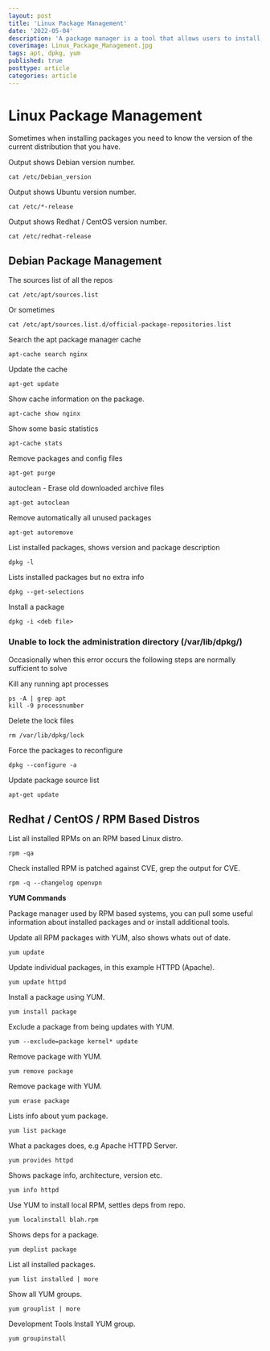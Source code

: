 ```yaml
---
layout: post
title: 'Linux Package Management'
date: '2022-05-04'
description: 'A package manager is a tool that allows users to install, remove, upgrade, configure and manage software packages on an operating system. The package manager can be a graphical application like a software centre or a command-line tool like apt-get or pacman. This article looks at installing packages on Linux using various package management systems.'
coverimage: Linux_Package_Management.jpg
tags: apt, dpkg, yum
published: true
posttype: article
categories: article
---
```

# Linux Package Management

Sometimes when installing packages you need to know the version of the current distribution that you have.

Output shows Debian version number.
```
cat /etc/Debian_version
```

Output shows Ubuntu version number.
```
cat /etc/*-release
```

Output shows Redhat / CentOS version number.
```
cat /etc/redhat-release
```

## Debian Package Management

The sources list of all the repos
```
cat /etc/apt/sources.list
```

Or sometimes
```
cat /etc/apt/sources.list.d/official-package-repositories.list
```

Search the apt package manager cache

```
apt-cache search nginx
```

Update the cache

```
apt-get update
```

Show cache information on the package.

```
apt-cache show nginx
```

Show some basic statistics

```
apt-cache stats
```

Remove packages and config files

```
apt-get purge
```

autoclean - Erase old downloaded archive files

```
apt-get autoclean
```

Remove automatically all unused packages

```
apt-get autoremove
```

List installed packages, shows version and package description

```
dpkg -l
```

Lists installed packages but no extra info

```
dpkg --get-selections
```

Install a package

```
dpkg -i <deb file>
```

### Unable to lock the administration directory (/var/lib/dpkg/)

Occasionally when this error occurs the following steps are normally sufficient to solve

Kill any running apt processes

```
ps -A | grep apt
kill -9 processnumber
```

Delete the lock files

```
rm /var/lib/dpkg/lock
```

Force the packages to reconfigure

```
dpkg --configure -a
```

Update package source list

```
apt-get update
```

## Redhat / CentOS / RPM Based Distros

List all installed RPMs on an RPM based Linux distro.

```
rpm -qa
```

Check installed RPM is patched against CVE, grep the output for CVE.

```
rpm -q --changelog openvpn
```

**YUM Commands**

Package manager used by RPM based systems, you can pull some useful information about installed packages and or install additional tools.

Update all RPM packages with YUM, also shows whats out of date.

```
yum update
```

Update individual packages, in this example HTTPD (Apache).

```
yum update httpd
```

Install a package using YUM.

```
yum install package
```

Exclude a package from being updates with YUM.

```
yum --exclude=package kernel* update
```

Remove package with YUM.

```
yum remove package
```

Remove package with YUM.

```
yum erase package
```

Lists info about yum package.

```
yum list package
```

What a packages does, e.g Apache HTTPD Server.

```
yum provides httpd
```

Shows package info, architecture, version etc.

```
yum info httpd
```

Use YUM to install local RPM, settles deps from repo.

```
yum localinstall blah.rpm
```

Shows deps for a package.

```
yum deplist package
```

List all installed packages.

```
yum list installed | more
```

Show all YUM groups.

```
yum grouplist | more
```

Development Tools Install YUM group.

```
yum groupinstall
```